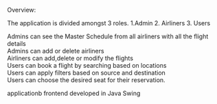 Overview:

The application is divided amongst 3 roles. 
1.Admin
2. Airliners 
3. Users 

Admins can see the Master Schedule from all airliners with all the flight details <br />
Admins can add or delete airliners <br />
Airliners can add,delete or modify the flights <br />
Users can book a flight by searching based on locations <br />
Users can apply filters based on source and destination <br />
Users can choose the desired seat for their reservation. <br />

applicationb frontend developed in Java Swing
